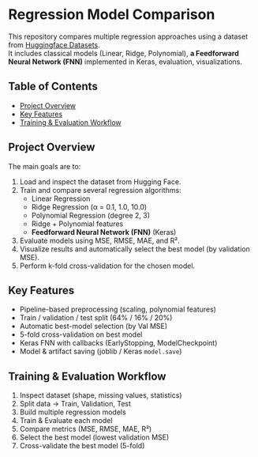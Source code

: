 # Regression Model Comparison

This repository compares multiple regression approaches using a dataset from [Huggingface Datasets](https://huggingface.co/datasets/ketan0/test_regression_preds).  
It includes classical models (Linear, Ridge, Polynomial), **a Feedforward Neural Network (FNN)** implemented in Keras, evaluation, visualizations.


## Table of Contents
- [Project Overview](#project-overview)
- [Key Features](#key-features)
- [Training & Evaluation Workflow](#training--evaluation-workflow)

## Project Overview

The main goals are to:

1. Load and inspect the dataset from Hugging Face.
2. Train and compare several regression algorithms:
   - Linear Regression
   - Ridge Regression (α = 0.1, 1.0, 10.0)
   - Polynomial Regression (degree 2, 3)
   - Ridge + Polynomial features
   - **Feedforward Neural Network (FNN)** (Keras)
3. Evaluate models using MSE, RMSE, MAE, and R².
4. Visualize results and automatically select the best model (by validation MSE).
5. Perform k-fold cross-validation for the chosen model.

## Key Features

- Pipeline-based preprocessing (scaling, polynomial features)
- Train / validation / test split (64% / 16% / 20%)
- Automatic best-model selection (by Val MSE)
- 5-fold cross-validation on best model
- Keras FNN with callbacks (EarlyStopping, ModelCheckpoint)
- Model & artifact saving (joblib / Keras `model.save`)

## Training & Evaluation Workflow

1. Inspect dataset (shape, missing values, statistics)
2. Split data → Train, Validation, Test
3. Build multiple regression models
4. Train & Evaluate each model
5. Compare metrics (MSE, RMSE, MAE, R²)
6. Select the best model (lowest validation MSE)
7. Cross-validate the best model (5-fold)
